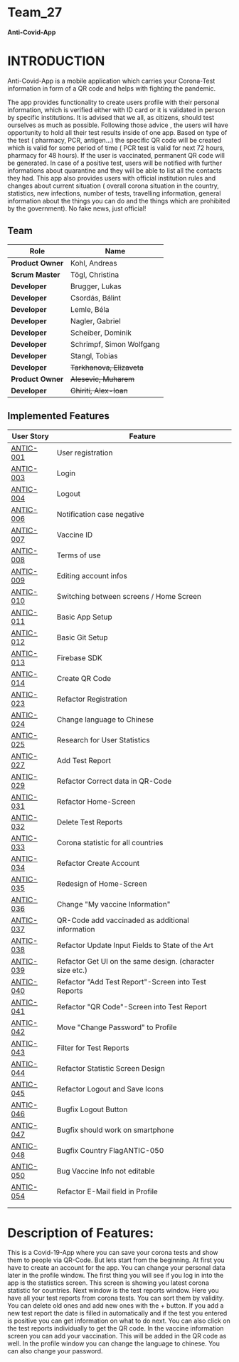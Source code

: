 # Team_27


**Anti-Covid-App** 


# INTRODUCTION

Anti-Covid-App is a mobile application which carries your Corona-Test information in form of a QR code and helps with fighting the pandemic.

The app provides functionality to create users profile with their personal information, which is verified either with ID card or it is validated in person by specific institutions. 
It is advised that we all, as citizens, should test ourselves as much as possible. Following those advice , the users will have opportunity to hold all their test results inside of one app.
Based on type of the test ( pharmacy, PCR, antigen…) the specific QR code will be created which is valid for some period of time ( PCR test is valid for next 72 hours, pharmacy for 48 hours). If the user is vaccinated, permanent QR code will be generated. 
In case of a positive test, users will be notified with further informations about quarantine and they will be able to list all the contacts they had.
This app also provides users with official institution rules and changes about current situation ( overall corona situation in the country, statistics, new infections, number of tests, travelling information, general information about the things you can do and the things which are prohibited by the government). No fake news, just official!


## Team
| Role | Name |
| ---- | ---- |
| **Product Owner** | Kohl, Andreas |
| **Scrum Master** | Tögl, Christina |
| **Developer** | Brugger, Lukas |
| **Developer** | Csordás, Bálint |
| **Developer** | Lemle, Béla |
| **Developer** | Nagler, Gabriel |
| **Developer** | Scheiber, Dominik |
| **Developer** | Schrimpf, Simon Wolfgang |
| **Developer** | Stangl, Tobias |
| **Developer** | ~~Tarkhanova, Elizaveta~~ |
| **Product Owner** | ~~Alesevic, Muharem~~ |
| **Developer** | ~~Ghiriti, Alex-Ioan~~ |

## Implemented Features
| User Story | Feature |
| ---- | ---- |
| [ANTIC-001](https://github.com/sw21-tug/Team_27/issues/1) | User registration |
| [ANTIC-003](https://github.com/sw21-tug/Team_27/issues/3) | Login |
| [ANTIC-004](https://github.com/sw21-tug/Team_27/issues/4) | Logout |
| [ANTIC-006](https://github.com/sw21-tug/Team_27/issues/6) | Notification case negative |
| [ANTIC-007](https://github.com/sw21-tug/Team_27/issues/7) | Vaccine ID |
| [ANTIC-008](https://github.com/sw21-tug/Team_27/issues/8) | Terms of use |
| [ANTIC-009](https://github.com/sw21-tug/Team_27/issues/9) | Editing account infos |
| [ANTIC-010](https://github.com/sw21-tug/Team_27/issues/10) | Switching between screens / Home Screen |
| [ANTIC-011](https://github.com/sw21-tug/Team_27/issues/11) | Basic App Setup |
| [ANTIC-012](https://github.com/sw21-tug/Team_27/issues/12) | Basic Git Setup |
| [ANTIC-013](https://github.com/sw21-tug/Team_27/issues/13) | Firebase SDK |
| [ANTIC-014](https://github.com/sw21-tug/Team_27/issues/14) | Create QR Code |
| [ANTIC-023](https://github.com/sw21-tug/Team_27/issues/41) | Refactor Registration  |
| [ANTIC-024](https://github.com/sw21-tug/Team_27/issues/42) | Change language to Chinese |
| [ANTIC-025](https://github.com/sw21-tug/Team_27/issues/43) | Research for User Statistics |
| [ANTIC-027](https://github.com/sw21-tug/Team_27/issues/46) | Add Test Report |
| [ANTIC-029](https://github.com/sw21-tug/Team_27/issues/50) | Refactor Correct data in QR-Code |
| [ANTIC-031](https://github.com/sw21-tug/Team_27/issues/52) | Refactor Home-Screen |
| [ANTIC-032](https://github.com/sw21-tug/Team_27/issues/53) | Delete Test Reports |
| [ANTIC-033](https://github.com/sw21-tug/Team_27/issues/54) | Corona statistic for all countries |
| [ANTIC-034](https://github.com/sw21-tug/Team_27/issues/55) | Refactor Create Account |
| [ANTIC-035](https://github.com/sw21-tug/Team_27/issues/66) | Redesign of Home-Screen |
| [ANTIC-036](https://github.com/sw21-tug/Team_27/issues/68) | Change "My vaccine Information" |
| [ANTIC-037](https://github.com/sw21-tug/Team_27/issues/69) | QR-Code add vaccinaded as additional information |
| [ANTIC-038](https://github.com/sw21-tug/Team_27/issues/73) | Refactor Update Input Fields to State of the Art |
| [ANTIC-039](https://github.com/sw21-tug/Team_27/issues/74) | Refactor Get UI on the same design. (character size etc.) |
| [ANTIC-040](https://github.com/sw21-tug/Team_27/issues/78) | Refactor "Add Test Report"-Screen into Test Reports |
| [ANTIC-041](https://github.com/sw21-tug/Team_27/issues/79) | Refactor "QR Code"-Screen into Test Report |
| [ANTIC-042](https://github.com/sw21-tug/Team_27/issues/81) | Move "Change Password" to Profile |
| [ANTIC-043](https://github.com/sw21-tug/Team_27/issues/84) | Filter for Test Reports |
| [ANTIC-044](https://github.com/sw21-tug/Team_27/issues/85) | Refactor Statistic Screen Design |
| [ANTIC-045](https://github.com/sw21-tug/Team_27/issues/88) | Refactor Logout and Save Icons |
| [ANTIC-046](https://github.com/sw21-tug/Team_27/issues/89) | Bugfix Logout Button |
| [ANTIC-047](https://github.com/sw21-tug/Team_27/issues/92) | Bugfix should work on smartphone |
| [ANTIC-048](https://github.com/sw21-tug/Team_27/issues/93) | Bugfix Country FlagANTIC-050 |
| [ANTIC-050](https://github.com/sw21-tug/Team_27/issues/99) | Bug Vaccine Info not editable |
| [ANTIC-054](https://github.com/sw21-tug/Team_27/issues/107) | Refactor E-Mail field in Profile |
| []() |  |
| []() |  |

# Description of Features:

This is a Covid-19-App where you can save your corona tests and show them to people via QR-Code. But lets start from the beginning.
At first you have to create an account for the app. You can change your personal data later in the profile window.
The first thing you will see if you log in into the app is the statistics screen. This screen is showing you latest corona statistic for countries.
Next window is the test reports window. Here you have all your test reports from corona tests. You can sort them by validity. You can delete old ones and add new ones with the +
button. If you add a new test report the date is filled in automatically and if the test you entered is positive you can get information on what to do next.
You can also click on the test reports individually to get the QR code. In the vaccine information screen you can add your vaccination. This will be added in the QR code as 
well. In the profile window you can change the language to chinese. You can also change your password.



